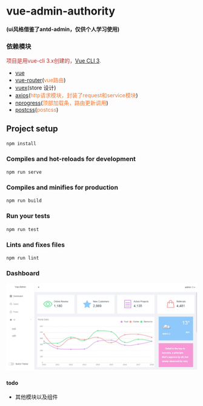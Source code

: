 # vue-admin-authority
#### (ui风格借鉴了antd-admin，仅供个人学习使用)
### 依赖模块
<span style="color: rgb(184,49,47);">项目是用vue-cli 3.x创建的，[Vue CLI 3](https://cli.vuejs.org/).</span>
- [vue](https://cn.vuejs.org/)
- [vue-router](https://router.vuejs.org/zh/)(<span style="color: rgb(243,121,52);">vue路由</span>)
- [vuex](https://vuex.vuejs.org/zh/guide/)(store 设计)
- [axios](https://github.com/mzabriskie/axios)(<span style="color: rgb(243,121,52);">http请求模块，封装了request和service模块</span>)
- [nprogress](https://github.com/rstacruz/nprogress)(<span style="color: rgb(243,121,52);">顶部加载条，路由更新调用</span>)
- [postcss](https://github.com/postcss/postcss)(<span style="color: rgb(243,121,52);">postcss</span>)

## Project setup
```
npm install
```

### Compiles and hot-reloads for development
```
npm run serve
```

### Compiles and minifies for production
```
npm run build
```

### Run your tests
```
npm run test
```

### Lints and fixes files
```
npm run lint
```

### Dashboard
<p align="center">
  <img width="900" src="./public/images/dashboard.jpg">
</p>

#### todo
- 其他模块以及组件
